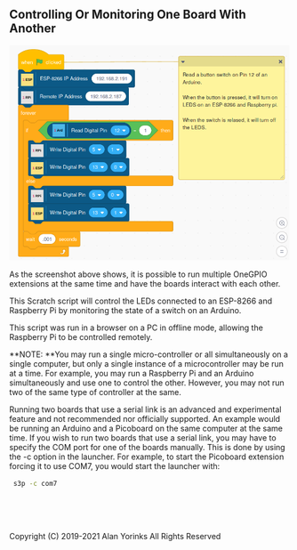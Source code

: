## Controlling Or Monitoring One Board With Another

<img src="./images/multi-boards.png" >

As the screenshot above shows, it is possible to run multiple OneGPIO
extensions at the same time and have the boards interact with each
other.

This Scratch script will control the LEDs connected to an ESP-8266 and
Raspberry Pi by monitoring the state of a switch on an Arduino.

This script was run in a browser on a PC in offline mode, allowing the
Raspberry Pi to be controlled remotely.

**NOTE: **You may run a single micro-controller or all simultaneously on a single
computer, but only a single instance of a microcontroller may be run at a time.
For example,
you may run a Raspberry Pi and an Arduino simultaneously and use one to control the
other. However, you may not run two of the same type of controller at the same.

Running
two boards that use a serial link is an advanced and experimental feature and not recommended nor
officially supported. An example would be running
an Arduino and a Picoboard on the same computer at the same time.
If you wish to run two boards that use a serial link,
you may have to specify the COM port for one of the boards manually. This is done by using
the -c option in the launcher. For example, to start the Picoboard
extension forcing it to use COM7, you would start the launcher with:

```bash
 s3p -c com7
```

<br> <br> <br>


Copyright (C) 2019-2021 Alan Yorinks All Rights Reserved
